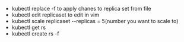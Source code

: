 - kubectl replace -f <filename> to apply chanes to replica set from file
- kubectl edit replicaset <name> to edit in vim 
- kubectl scale replicaset <name> --replicas = 5(number you want to scale to)
- kubectl get rs
- kubectl create rs -f <filename>